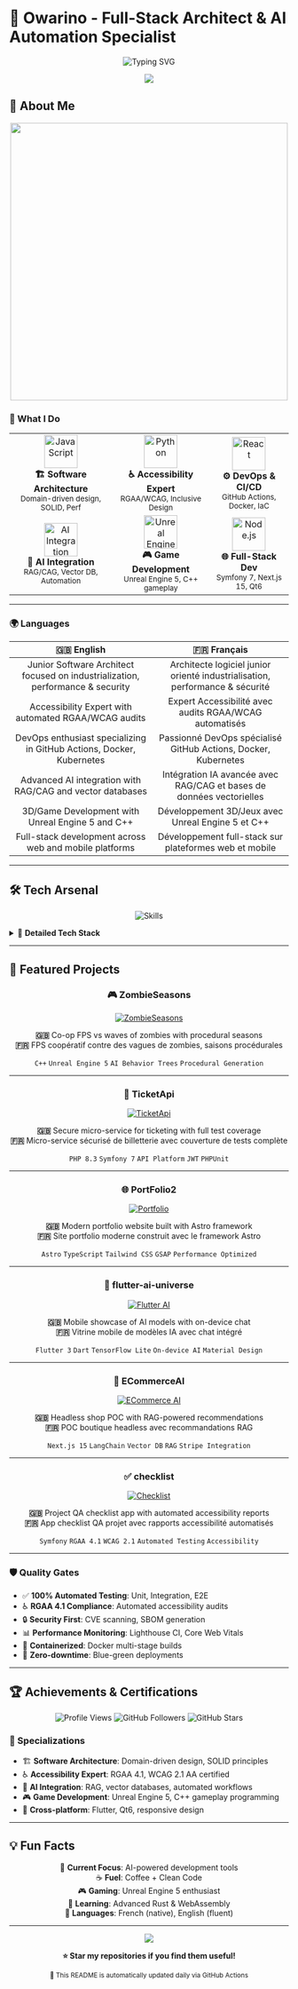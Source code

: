 # 🌟 Owarino - Full-Stack Architect & AI Automation Specialist

<div align="center">
  
  ![Typing SVG](https://readme-typing-svg.demolab.com?font=Fira+Code&size=32&duration=3000&pause=1000&color=00D4FF&center=true&vCenter=true&width=600&lines=Full-Stack+Architect;AI+%26+Automation+Specialist;Accessibility+Expert;DevOps+Enthusiast;Game+Developer)

  <img src="https://capsule-render.vercel.app/api?type=waving&color=gradient&customColorList=0,2,2,5,30&height=300&section=header&text=Welcome%20to%20my%20Digital%20Universe&fontSize=50&fontColor=fff&animation=twinkling&fontAlignY=35&desc=Building%20the%20future%20with%20code,%20one%20commit%20at%20a%20time&descAlignY=55&descSize=20"/>

</div>

## 🚀 About Me

<div align="center">

<img src="https://user-images.githubusercontent.com/74038190/225813708-98b745f2-7d22-48cf-9150-083f1b00d6c9.gif" width="500">

</div>

### 🎯 What I Do

<div align="center">
  <table>
    <tr>
      <td align="center">
        <img src="https://cdn.jsdelivr.net/gh/devicons/devicon/icons/javascript/javascript-original.svg" width="60" alt="JavaScript"/>
        <br/><b>🏗️ Software Architecture</b>
        <br/><sub>Domain-driven design, SOLID, Perf</sub>
      </td>
      <td align="center">
        <img src="https://cdn.jsdelivr.net/gh/devicons/devicon/icons/python/python-original.svg" width="60" alt="Python"/>
        <br/><b>♿ Accessibility Expert</b>
        <br/><sub>RGAA/WCAG, Inclusive Design</sub>
      </td>
      <td align="center">
        <img src="https://cdn.jsdelivr.net/gh/devicons/devicon/icons/react/react-original.svg" width="60" alt="React"/>
        <br/><b>⚙️ DevOps & CI/CD</b>
        <br/><sub>GitHub Actions, Docker, IaC</sub>
      </td>
    </tr>
    <tr>
      <td align="center">
        <img src="https://cdn.jsdelivr.net/gh/devicons/devicon/icons/vscode/vscode-original.svg" width="60" alt="AI Integration"/>
        <br/><b>🤖 AI Integration</b>
        <br/><sub>RAG/CAG, Vector DB, Automation</sub>
      </td>
      <td align="center">
        <img src="https://cdn.jsdelivr.net/gh/devicons/devicon/icons/unrealengine/unrealengine-original.svg" width="60" alt="Unreal Engine"/>
        <br/><b>🎮 Game Development</b>
        <br/><sub>Unreal Engine 5, C++ gameplay</sub>
      </td>
      <td align="center">
        <img src="https://cdn.jsdelivr.net/gh/devicons/devicon/icons/nodejs/nodejs-original.svg" width="60" alt="Node.js"/>
        <br/><b>🌐 Full-Stack Dev</b>
        <br/><sub>Symfony 7, Next.js 15, Qt6</sub>
      </td>
    </tr>
  </table>
  
</div>

---

### 🌍 Languages

<div align="center">

| 🇬🇧 **English** | 🇫🇷 **Français** |
|:---:|:---:|
| Junior Software Architect focused on industrialization, performance & security | Architecte logiciel junior orienté industrialisation, performance & sécurité |
| Accessibility Expert with automated RGAA/WCAG audits | Expert Accessibilité avec audits RGAA/WCAG automatisés |
| DevOps enthusiast specializing in GitHub Actions, Docker, Kubernetes | Passionné DevOps spécialisé GitHub Actions, Docker, Kubernetes |
| Advanced AI integration with RAG/CAG and vector databases | Intégration IA avancée avec RAG/CAG et bases de données vectorielles |
| 3D/Game Development with Unreal Engine 5 and C++ | Développement 3D/Jeux avec Unreal Engine 5 et C++ |
| Full-stack development across web and mobile platforms | Développement full-stack sur plateformes web et mobile |

</div>

---

## 🛠️ Tech Arsenal

<div align="center">
  
  ![Skills](https://skillicons.dev/icons?i=php,symfony,rust,js,ts,react,nextjs,vue,nuxt,astro,flutter,dart,cpp,unreal,qt,docker,kubernetes,githubactions,ansible,terraform,figma,blender&perline=11)

</div>

<details>
<summary>🔧 <strong>Detailed Tech Stack</strong></summary>

### 🎯 Backend Mastery
```
PHP 8.3 + Symfony 7    ████████████████████ 95%
Rust                   ██████████████████   85%
Node.js                ███████████████████  90%
```

### 🎨 Frontend Excellence
```
Next.js 15             ████████████████████ 95%
Vue/Nuxt 3            ███████████████████  90%
Astro                  ██████████████████   85%
```

### 📱 Mobile & Desktop
```
Flutter 3              ████████████████████ 95%
Qt6                    ███████████████████  90%
Unreal Engine 5        ██████████████████   85%
```

### ⚙️ DevOps & Infrastructure
```
GitHub Actions         ████████████████████ 95%
Docker & Kubernetes    ███████████████████  90%
Ansible & Terraform    ██████████████████   85%
```

</details>

---

## 🌟 Featured Projects

<div align="center">

### 🎮 ZombieSeasons
[![ZombieSeasons](https://img.shields.io/badge/🎮_Game_Development-Unreal_Engine_5-0078D4?style=for-the-badge&logo=unrealengine&logoColor=white)](https://github.com/Owarino/ZombieSeasons)

**🇬🇧** Co-op FPS vs waves of zombies with procedural seasons  
**🇫🇷** FPS coopératif contre des vagues de zombies, saisons procédurales

`C++` `Unreal Engine 5` `AI Behavior Trees` `Procedural Generation`

---

### 🎫 TicketApi
[![TicketApi](https://img.shields.io/badge/🎫_API_Platform-Symfony_7-000000?style=for-the-badge&logo=symfony&logoColor=white)](https://github.com/Owarino/TicketApi)

**🇬🇧** Secure micro-service for ticketing with full test coverage  
**🇫🇷** Micro-service sécurisé de billetterie avec couverture de tests complète

`PHP 8.3` `Symfony 7` `API Platform` `JWT` `PHPUnit`

---

### 🌐 PortFolio2
[![Portfolio](https://img.shields.io/badge/🌐_Portfolio-Astro_Framework-FF5D01?style=for-the-badge&logo=astro&logoColor=white)](https://github.com/Owarino/PortFolio2)

**🇬🇧** Modern portfolio website built with Astro framework  
**🇫🇷** Site portfolio moderne construit avec le framework Astro

`Astro` `TypeScript` `Tailwind CSS` `GSAP` `Performance Optimized`

---

### 📱 flutter-ai-universe
[![Flutter AI](https://img.shields.io/badge/📱_Mobile_AI-Flutter_3-02569B?style=for-the-badge&logo=flutter&logoColor=white)](https://github.com/Owarino/flutter-ai-universe)

**🇬🇧** Mobile showcase of AI models with on-device chat  
**🇫🇷** Vitrine mobile de modèles IA avec chat intégré

`Flutter 3` `Dart` `TensorFlow Lite` `On-device AI` `Material Design`

---

### 🛒 ECommerceAI
[![ECommerce AI](https://img.shields.io/badge/🛒_E_Commerce-Next.js_AI-000000?style=for-the-badge&logo=nextdotjs&logoColor=white)](https://github.com/Owarino/ECommerceAI)

**🇬🇧** Headless shop POC with RAG-powered recommendations  
**🇫🇷** POC boutique headless avec recommandations RAG

`Next.js 15` `LangChain` `Vector DB` `RAG` `Stripe Integration`

---

### ✅ checklist
[![Checklist](https://img.shields.io/badge/✅_QA_Tool-RGAA_Compliant-4169E1?style=for-the-badge&logo=symfony&logoColor=white)](https://github.com/Owarino/checklist)

**🇬🇧** Project QA checklist app with automated accessibility reports  
**🇫🇷** App checklist QA projet avec rapports accessibilité automatisés

`Symfony` `RGAA 4.1` `WCAG 2.1` `Automated Testing` `Accessibility`

</div>

---

### 🛡️ Quality Gates
- ✅ **100% Automated Testing**: Unit, Integration, E2E
- ♿ **RGAA 4.1 Compliance**: Automated accessibility audits
- 🔒 **Security First**: CVE scanning, SBOM generation
- 📊 **Performance Monitoring**: Lighthouse CI, Core Web Vitals
- 🐳 **Containerized**: Docker multi-stage builds
- 🚀 **Zero-downtime**: Blue-green deployments

---

## 🏆 Achievements & Certifications

<div align="center">
  
  ![Profile Views](https://komarev.com/ghpvc/?username=Owarino&style=for-the-badge&color=brightgreen)
  ![GitHub Followers](https://img.shields.io/github/followers/Owarino?style=for-the-badge&color=blue)
  ![GitHub Stars](https://img.shields.io/github/stars/Owarino?style=for-the-badge&color=yellow)

</div>

### 🎯 Specializations
- 🏗️ **Software Architecture**: Domain-driven design, SOLID principles
- ♿ **Accessibility Expert**: RGAA 4.1, WCAG 2.1 AA certified
- 🤖 **AI Integration**: RAG, vector databases, automated workflows
- 🎮 **Game Development**: Unreal Engine 5, C++ gameplay programming
- 📱 **Cross-platform**: Flutter, Qt6, responsive design

---

## 💡 Fun Facts

<div align="center">
  
  🎯 **Current Focus**: AI-powered development tools  
  ☕ **Fuel**: Coffee + Clean Code  
  🎮 **Gaming**: Unreal Engine 5 enthusiast  
  🌱 **Learning**: Advanced Rust & WebAssembly  
  💬 **Languages**: French (native), English (fluent)

</div>

---

<div align="center">
  
  <img src="https://capsule-render.vercel.app/api?type=waving&color=gradient&customColorList=0,2,2,5,30&height=100&section=footer&animation=twinkling"/>
  
  **⭐ Star my repositories if you find them useful!**
  
  <sub>🤖 This README is automatically updated daily via GitHub Actions</sub>
  
</div>
